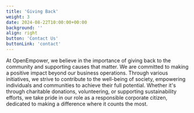 ```yaml
---
title: 'Giving Back'
weight: 3
date: 2024-08-22T10:00:00+00:00
background: ''
align: right
button: 'Contact Us'
buttonLink: 'contact'
---
```


At OpenEmpower, we believe in the importance of giving back to the community and supporting causes that matter. We are committed to making a positive impact beyond our business operations. Through various initiatives, we strive to contribute to the well-being of society, empowering individuals and communities to achieve their full potential. Whether it's through charitable donations, volunteering, or supporting sustainability efforts, we take pride in our role as a responsible corporate citizen, dedicated to making a difference where it counts the most.
